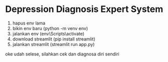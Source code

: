 # Depression Diagnosis Expert System
1. hapus env lama
2. bikin env baru (python -m venv env)
3. jalankan env (env\Scripts\activate)
4. download streamlit (pip install streamlit)
5. jalankan streamlit (streamlit run app.py)

oke udah selese, silahkan cek dan diagnosa diri sendiri

